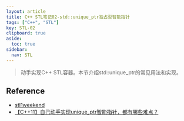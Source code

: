 ```yaml
---
layout: article
title: C++ STL笔记02-std::unique_ptr独占型智能指针
tags: ["C++", "STL"]
key: STL-02
clipboard: true
aside:
  toc: true
sidebar:
  nav: STL
---
```


> 动手实现C++ STL容器。本节介绍std::unique_ptr的常见用法和实现。
<!--more-->

## Reference

- [stl1weekend](https://github.com/parallel101/stl1weekend/tree/main#%E8%87%AA%E5%B7%B1%E5%AE%9E%E7%8E%B0%E6%89%80%E6%9C%89stl%E5%AE%B9%E5%99%A8)
- [【C++11】自己动手实现unique_ptr智能指针，都有哪些难点？](https://www.bilibili.com/video/BV1Hw411y7g5/?spm_id_from=333.788&vd_source=7a2542c6c909b3ee1fab551277360826)